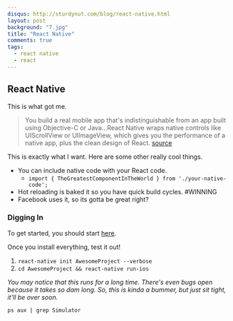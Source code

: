 ```yaml
---
disqus: http://sturdynut.com/blog/react-native.html
layout: post
background: "7.jpg"
title: "React Native"
comments: true
tags:
  - react native
  - react
---
```


## React Native

This is what got me.


> You build a real mobile app that's indistinguishable from an app built using Objective-C or Java...React Native wraps native controls like UIScrollView or UIImageView, which gives you the performance of a native app, plus the clean design of React. [source](https://facebook.github.io/react-native/)

This is exactly what I want.  Here are some other really cool things.

* You can include native code with your React code.
  * `import { TheGreatestComponentInTheWorld } from './your-native-code';`
* Hot reloading is baked it so you have quick build cycles.  #WINNING
* Facebook uses it, so its gotta be great right?

### Digging In

To get started, you should start [here](https://facebook.github.io/react-native/docs/getting-started.html#content).

Once you install everything, test it out!

1. `react-native init AwesomeProject --verbose`
2. `cd AwesomeProject && react-native run-ios`

_You may notice that this runs for a long time.  There's even bugs open because it takes so dam long.  So, this is kinda a bummer, but just sit tight, it'll be over soon._


`ps aux | grep Simulator`